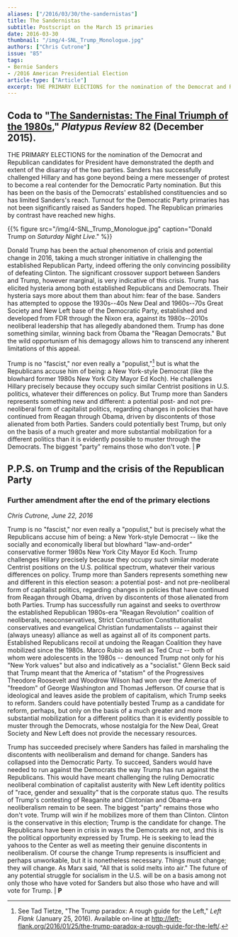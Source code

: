 ```yaml
---
aliases: ["/2016/03/30/the-sandernistas"]
title: The Sandernistas
subtitle: Postscript on the March 15 primaries
date: 2016-03-30
thumbnail: "/img/4-SNL_Trump_Monologue.jpg"
authors: ["Chris Cutrone"]
issue: "85"
tags:
- Bernie Sanders
- /2016 American Presidential Election
article-type: ["Article"]
excerpt: THE PRIMARY ELECTIONS for the nomination of the Democrat and Republican candidates for President have demonstrated the depth and extent of the disarray of the two parties. Sanders has successfully challenged Hillary and has gone beyond being a mere messenger of protest to become a real contender for the Democratic Party nomination. But this has been on the basis of the Democrats' established constituencies and so has limited Sanders's reach. Turnout for the Democratic Party primaries has not been significantly raised as Sanders hoped. The Republican primaries by contrast have reached new highs.
---
```


## Coda to "[The Sandernistas: The Final Triumph of the 1980s](/2015/12/17/sandernistas-final-triumph-1980s/)," _Platypus Review_ 82 (December 2015).

THE PRIMARY ELECTIONS for the nomination of the Democrat and Republican candidates for President have demonstrated the depth and extent of the disarray of the two parties. Sanders has successfully challenged Hillary and has gone beyond being a mere messenger of protest to become a real contender for the Democratic Party nomination. But this has been on the basis of the Democrats' established constituencies and so has limited Sanders's reach. Turnout for the Democratic Party primaries has not been significantly raised as Sanders hoped. The Republican primaries by contrast have reached new highs.

{{% figure src="/img/4-SNL_Trump_Monologue.jpg" caption="Donald Trump on *Saturday Night Live*." %}}

Donald Trump has been the actual phenomenon of crisis and potential change in 2016, taking a much stronger initiative in challenging the established Republican Party, indeed offering the only convincing possibility of defeating Clinton. The significant crossover support between Sanders and Trump, however marginal, is very indicative of this crisis. Trump has elicited hysteria among both established Republicans and Democrats. Their hysteria says more about them than about him: fear of the base. Sanders has attempted to oppose the 1930s--40s New Deal and 1960s--70s Great Society and New Left base of the Democratic Party, established and developed from FDR through the Nixon era, against its 1980s--2010s neoliberal leadership that has allegedly abandoned them. Trump has done something similar, winning back from Obama the "Reagan Democrats." But the wild opportunism of his demagogy allows him to transcend any inherent limitations of this appeal.

Trump is no "fascist," nor even really a "populist,"[^1] but is what the Republicans accuse him of being: a New York-style Democrat (like the blowhard former 1980s New York City Mayor Ed Koch). He challenges Hillary precisely because they occupy such similar Centrist positions in U.S. politics, whatever their differences on policy. But Trump more than Sanders represents something new and different: a potential post- and not pre-neoliberal form of capitalist politics, regarding changes in policies that have continued from Reagan through Obama, driven by discontents of those alienated from both Parties. Sanders could potentially best Trump, but only on the basis of a much greater and more substantial mobilization for a different politics than it is evidently possible to muster through the Democrats. The biggest "party" remains those who don't vote. | **P**

## P.P.S. on Trump and the crisis of the Republican Party

### Further amendment after the end of the primary elections

*Chris Cutrone, June 22, 2016*

Trump is no "fascist," nor even really a "populist," but is precisely what the Republicans accuse him of being: a New York-style Democrat -- like the socially and economically liberal but blowhard "law-and-order" conservative former 1980s New York City Mayor Ed Koch. Trump challenges Hillary precisely because they occupy such similar moderate Centrist positions on the U.S. political spectrum, whatever their various differences on policy. Trump more than Sanders represents something new and different in this election season: a potential post- and not pre-neoliberal form of capitalist politics, regarding changes in policies that have continued from Reagan through Obama, driven by discontents of those alienated from both Parties. Trump has successfully run against and seeks to overthrow the established Republican 1980s-era "Reagan Revolution" coalition of neoliberals, neoconservatives, Strict Construction Constitutionalist conservatives and evangelical Christian fundamentalists -- against their (always uneasy) alliance as well as against all of its component parts. Established Republicans recoil at undoing the Reagan Coalition they have mobilized since the 1980s. Marco Rubio as well as Ted Cruz -- both of whom were adolescents in the 1980s -- denounced Trump not only for his "New York values" but also and indicatively as a "socialist." Glenn Beck said that Trump meant that the America of "statism" of the Progressives Theodore Roosevelt and Woodrow Wilson had won over the America of "freedom" of George Washington and Thomas Jefferson. Of course that is ideological and leaves aside the problem of capitalism, which Trump seeks to reform. Sanders could have potentially bested Trump as a candidate for reform, perhaps, but only on the basis of a much greater and more substantial mobilization for a different politics than it is evidently possible to muster through the Democrats, whose nostalgia for the New Deal, Great Society and New Left does not provide the necessary resources.

Trump has succeeded precisely where Sanders has failed in marshaling the discontents with neoliberalism and demand for change. Sanders has collapsed into the Democratic Party. To succeed, Sanders would have needed to run against the Democrats the way Trump has run against the Republicans. This would have meant challenging the ruling Democratic neoliberal combination of capitalist austerity with New Left identity politics of "race, gender and sexuality" that is the corporate status quo. The results of Trump's contesting of Reaganite and Clintonian and Obama-era neoliberalism remain to be seen. The biggest "party" remains those who don't vote. Trump will win if he mobilizes more of them than Clinton. Clinton is the conservative in this election; Trump is the candidate for change. The Republicans have been in crisis in ways the Democrats are not, and this is the political opportunity expressed by Trump. He is seeking to lead the yahoos to the Center as well as meeting their genuine discontents in neoliberalism. Of course the change Trump represents is insufficient and perhaps unworkable, but it is nonetheless necessary. Things must change; they will change. As Marx said, "All that is solid melts into air." The future of any potential struggle for socialism in the U.S. will be on a basis among not only those who have voted for Sanders but also those who have and will vote for Trump. | **P**


[^1]: See Tad Tietze, "The Trump paradox: A rough guide for the Left," *Left Flank* (January 25, 2016). Available on-line at <http://left-flank.org/2016/01/25/the-trump-paradox-a-rough-guide-for-the-left/>.
